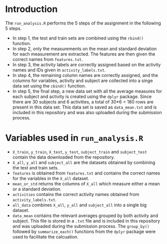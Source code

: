 # Introduction

The `run_analysis.R` performs the 5 steps of the assignment in the following 5 steps.

* In step 1, the test and train sets are combined using the `rbind()` function.
* In step 2, only the measurements on the mean and standard deviation for each measurement are extracted. The features are then given the correct names from `features.txt`.
* In step 3, the activity labels are correctly assigned based on the activity names and IDs given in `activity_labels.txt`.
* In step 4, the remaining column names are correctly assigned, and the columns for variables, activity and subject are collected into a singe data set using the `cbind()` function.
* In step 5, the final step, a new data set with all the average measures for each subject and activity is created using the `dplyr` package. Since there are 30 subjects and 6 activities, a total of 30*6 = 180 rows are present in this data set. This data set is saved as `data_mean.txt` and is included in this repository and was also uploaded during the submission process.

# Variables used in `run_analysis.R`

* `X_train`, `y_train`, `X_test`, `y_test`, `subject_train` and `subject_test` contain the data downloaded from the repository.
* `X_all`, `y_all` and `subject_all` are the datasets obtained by combining the test and train sets.
* `features` is obtained from `features.txt` and contains the correct names for the variables in the `X_all` dataset.
* `mean_or_std` returns the columns of `X_all` which measure either a mean or a standard deviation.
* `activities` contains the correct activity names obtained from `activity_labels.txt`.
* `all_data` combines `X_all`, `y_all` and `subject_all` into a single big dataset.
* `data_mean` contains the relevant averages grouped by both activity and subject. This file is stored in a `.txt` file and is included in this repository and was uploaded during the submission process. The `group_by()` followed by `summarize_each()` functions from the `dplyr` package were used to facilitate the calcuation.

